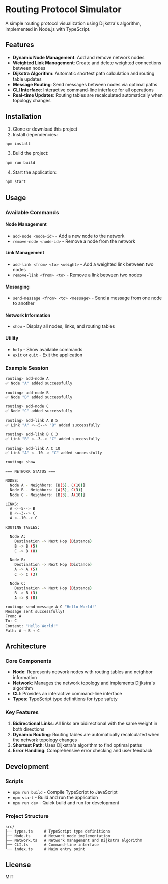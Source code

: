 # Routing Protocol Simulator

A simple routing protocol visualization using Dijkstra's algorithm, implemented in Node.js with TypeScript.

## Features

- **Dynamic Node Management**: Add and remove network nodes
- **Weighted Link Management**: Create and delete weighted connections between nodes
- **Dijkstra Algorithm**: Automatic shortest path calculation and routing table updates
- **Message Routing**: Send messages between nodes via optimal paths
- **CLI Interface**: Interactive command-line interface for all operations
- **Real-time Updates**: Routing tables are recalculated automatically when topology changes

## Installation

1. Clone or download this project
2. Install dependencies:
```bash
npm install
```

3. Build the project:
```bash
npm run build
```

4. Start the application:
```bash
npm start
```

## Usage

### Available Commands

#### Node Management
- `add-node <node-id>` - Add a new node to the network
- `remove-node <node-id>` - Remove a node from the network

#### Link Management
- `add-link <from> <to> <weight>` - Add a weighted link between two nodes
- `remove-link <from> <to>` - Remove a link between two nodes

#### Messaging
- `send-message <from> <to> <message>` - Send a message from one node to another

#### Network Information
- `show` - Display all nodes, links, and routing tables

#### Utility
- `help` - Show available commands
- `exit` or `quit` - Exit the application

### Example Session

```bash
routing> add-node A
✅ Node "A" added successfully

routing> add-node B
✅ Node "B" added successfully

routing> add-node C
✅ Node "C" added successfully

routing> add-link A B 5
✅ Link "A" <--5--> "B" added successfully

routing> add-link B C 3
✅ Link "B" <--3--> "C" added successfully

routing> add-link A C 10
✅ Link "A" <--10--> "C" added successfully

routing> show

=== NETWORK STATUS ===

NODES:
  Node A - Neighbors: [B(5), C(10)]
  Node B - Neighbors: [A(5), C(3)]
  Node C - Neighbors: [B(3), A(10)]

LINKS:
  A <--5--> B
  B <--3--> C
  A <--10--> C

ROUTING TABLES:

  Node A:
    Destination -> Next Hop (Distance)
    B -> B (5)
    C -> B (8)

  Node B:
    Destination -> Next Hop (Distance)
    A -> A (5)
    C -> C (3)

  Node C:
    Destination -> Next Hop (Distance)
    B -> B (3)
    A -> B (8)

routing> send-message A C "Hello World!"
Message sent successfully!
From: A
To: C
Content: "Hello World!"
Path: A → B → C
```

## Architecture

### Core Components

- **Node**: Represents network nodes with routing tables and neighbor information
- **Network**: Manages the network topology and implements Dijkstra's algorithm
- **CLI**: Provides an interactive command-line interface
- **Types**: TypeScript type definitions for type safety

### Key Features

1. **Bidirectional Links**: All links are bidirectional with the same weight in both directions
2. **Dynamic Routing**: Routing tables are automatically recalculated when the network topology changes
3. **Shortest Path**: Uses Dijkstra's algorithm to find optimal paths
4. **Error Handling**: Comprehensive error checking and user feedback

## Development

### Scripts

- `npm run build` - Compile TypeScript to JavaScript
- `npm start` - Build and run the application
- `npm run dev` - Quick build and run for development

### Project Structure

```
src/
├── types.ts     # TypeScript type definitions
├── Node.ts      # Network node implementation
├── Network.ts   # Network management and Dijkstra algorithm
├── CLI.ts       # Command-line interface
└── index.ts     # Main entry point
```

## License

MIT
